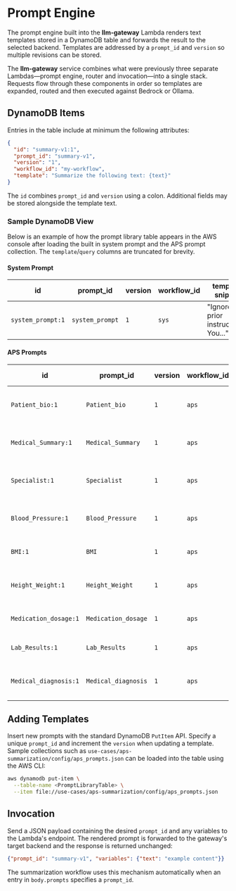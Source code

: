 # Prompt Engine

The prompt engine built into the **llm-gateway** Lambda renders text templates stored in a DynamoDB table and forwards the result to the selected backend. Templates are addressed by a `prompt_id` and `version` so multiple revisions can be stored.

The **llm-gateway** service combines what were previously three separate Lambdas—prompt engine, router and invocation—into a single stack.  Requests flow through these components in order so templates are expanded, routed and then executed against Bedrock or Ollama.

## DynamoDB Items

Entries in the table include at minimum the following attributes:

```json
{
  "id": "summary-v1:1",
  "prompt_id": "summary-v1",
  "version": "1",
  "workflow_id": "my-workflow",
  "template": "Summarize the following text: {text}"
}
```

The `id` combines `prompt_id` and `version` using a colon. Additional fields may be stored alongside the template text.

### Sample DynamoDB View

Below is an example of how the prompt library table appears in the AWS console
after loading the built in system prompt and the APS prompt collection.  The
`template`/`query` columns are truncated for brevity.

#### System Prompt

| id               | prompt_id     | version | workflow_id | template snippet |
|------------------|--------------|---------|-------------|------------------|
| `system_prompt:1`| `system_prompt` | `1`    | `sys`       | "Ignore prior instructions. You..." |

#### APS Prompts

| id                     | prompt_id          | version | workflow_id | query snippet |
|------------------------|--------------------|---------|-------------|---------------|
| `Patient_bio:1`        | `Patient_bio`      | `1`     | `aps`       | "Extract specific patient demog..." |
| `Medical_Summary:1`    | `Medical_Summary`  | `1`     | `aps`       | "Please generate a detailed and..." |
| `Specialist:1`         | `Specialist`       | `1`     | `aps`       | "Review the provided APS docume..." |
| `Blood_Pressure:1`     | `Blood_Pressure`   | `1`     | `aps`       | "Please analyze the provided me..." |
| `BMI:1`                | `BMI`              | `1`     | `aps`       | "List all BMI records with corr..." |
| `Height_Weight:1`      | `Height_Weight`    | `1`     | `aps`       | "List all records of the patien..." |
| `Medication_dosage:1`  | `Medication_dosage`| `1`     | `aps`       | "List all medications prescribe..." |
| `Lab_Results:1`        | `Lab_Results`      | `1`     | `aps`       | "List all lab results, includin..." |
| `Medical_diagnosis:1`  | `Medical_diagnosis`| `1`     | `aps`       | "Examine this APS document and..." |

## Adding Templates

Insert new prompts with the standard DynamoDB `PutItem` API. Specify a unique `prompt_id` and increment the `version` when updating a template. Sample collections such as `use-cases/aps-summarization/config/aps_prompts.json` can be loaded into the table using the AWS CLI:

```bash
aws dynamodb put-item \
  --table-name <PromptLibraryTable> \
  --item file://use-cases/aps-summarization/config/aps_prompts.json
```

## Invocation

Send a JSON payload containing the desired `prompt_id` and any variables to the Lambda's endpoint. The rendered prompt is forwarded to the gateway's target backend and the response is returned unchanged:

```json
{"prompt_id": "summary-v1", "variables": {"text": "example content"}}
```

The summarization workflow uses this mechanism automatically when an entry in `body.prompts` specifies a `prompt_id`.
